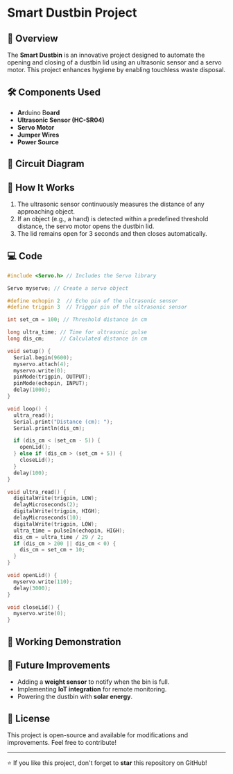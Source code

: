 # Smart Dustbin Project

## 📌 Overview

The ****Smart Dustbin**** is an innovative project designed to automate the opening and closing of a dustbin lid using an ultrasonic sensor and a servo motor. This project enhances hygiene by enabling touchless waste disposal.

## 🛠️ Components Used

- **Ar**duino B**oard**
- **Ultrasonic Sensor (HC-SR04)**
- **Servo Motor**
- **Jumper Wires**
- **Power Source**

## 🔧 Circuit Diagram



## 🚀 How It Works

1. The ultrasonic sensor continuously measures the distance of any approaching object.
2. If an object (e.g., a hand) is detected within a predefined threshold distance, the servo motor opens the dustbin lid.
3. The lid remains open for 3 seconds and then closes automatically.

## 💻 Code

```cpp
#include <Servo.h> // Includes the Servo library

Servo myservo; // Create a servo object

#define echopin 2  // Echo pin of the ultrasonic sensor
#define trigpin 3  // Trigger pin of the ultrasonic sensor

int set_cm = 100; // Threshold distance in cm

long ultra_time; // Time for ultrasonic pulse
long dis_cm;     // Calculated distance in cm

void setup() {
  Serial.begin(9600);
  myservo.attach(4);
  myservo.write(0);
  pinMode(trigpin, OUTPUT);
  pinMode(echopin, INPUT);
  delay(1000);
}

void loop() {
  ultra_read();
  Serial.print("Distance (cm): ");
  Serial.println(dis_cm);

  if (dis_cm < (set_cm - 5)) {
    openLid();
  } else if (dis_cm > (set_cm + 5)) {
    closeLid();
  }
  delay(100);
}

void ultra_read() {
  digitalWrite(trigpin, LOW);
  delayMicroseconds(2);
  digitalWrite(trigpin, HIGH);
  delayMicroseconds(10);
  digitalWrite(trigpin, LOW);
  ultra_time = pulseIn(echopin, HIGH);
  dis_cm = ultra_time / 29 / 2;
  if (dis_cm > 200 || dis_cm < 0) {
    dis_cm = set_cm + 10;
  }
}

void openLid() {
  myservo.write(110);
  delay(3000);
}

void closeLid() {
  myservo.write(0);
}
```

## 🔄 Working Demonstration



## 🔮 Future Improvements

- Adding a **weight sensor** to notify when the bin is full.
- Implementing **IoT integration** for remote monitoring.
- Powering the dustbin with **solar energy**.

## 📜 License

This project is open-source and available for modifications and improvements. Feel free to contribute!

---

⭐ If you like this project, don't forget to **star** this repository on GitHub!

